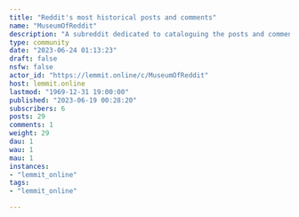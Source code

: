 ```yaml
---
title: "Reddit's most historical posts and comments" 
name: "MuseumOfReddit"
description: "A subreddit dedicated to cataloguing the posts and comments that will go down in reddit history."
type: community
date: "2023-06-24 01:13:23"
draft: false
nsfw: false
actor_id: "https://lemmit.online/c/MuseumOfReddit"
host: lemmit.online
lastmod: "1969-12-31 19:00:00"
published: "2023-06-19 00:28:20"
subscribers: 6
posts: 29
comments: 1
weight: 29
dau: 1
wau: 1
mau: 1
instances:
- "lemmit_online"
tags: 
- "lemmit_online"

---
```

